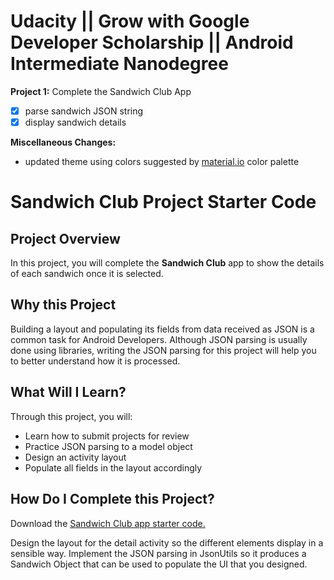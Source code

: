 # Udacity || Grow with Google Developer Scholarship || Android Intermediate Nanodegree
**Project 1:** Complete the Sandwich Club App
- [x] parse sandwich JSON string
- [x] display sandwich details

**Miscellaneous Changes:**
- updated theme using colors suggested by [material.io](https://material.io/color/#!/?view.left=0&view.right=0&primary.color=009688&secondary.color=004D40) color palette

# Sandwich Club Project Starter Code

## Project Overview
In this project, you will complete the **Sandwich Club** app to
show the details of each sandwich once it is selected.

## Why this Project

Building a layout and populating its fields from data received as JSON
is a common task for Android Developers. Although JSON parsing is usually
done using libraries, writing the JSON parsing for  this project will
help you to better understand how it is processed.

## What Will I Learn?
Through this project, you will:
- Learn how to submit projects for review
- Practice JSON parsing to a model object
- Design an activity layout
- Populate all fields in the layout accordingly

## How Do I Complete this Project?
Download the [Sandwich Club app starter code.](https://github.com/udacity/sandwich-club-starter-code)

Design the layout for the detail activity so the different elements
display in a sensible way. Implement the JSON parsing in JsonUtils so it
produces a Sandwich Object that can be used to populate the UI that you designed.
